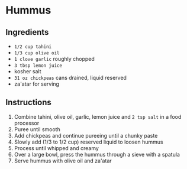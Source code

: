 # Hummus

## Ingredients

- `1/2 cup tahini`
- `1/3 cup olive oil`
- `1 clove garlic` roughly chopped
- `3 tbsp lemon juice`
- kosher salt
- `31 oz chickpeas` cans drained, liquid reserved
- za'atar for serving

## Instructions

1. Combine tahini, olive oil, garlic, lemon juice and `2 tsp salt` in a food processor
1. Puree until smooth
1. Add chickpeas and continue pureeing until a chunky paste
1. Slowly add (1/3 to 1/2 cup) reserved liquid to loosen hummus
1. Process until whipped and creamy
1. Over a large bowl, press the hummus through a sieve with a spatula
1. Serve hummus with olive oil and za'atar